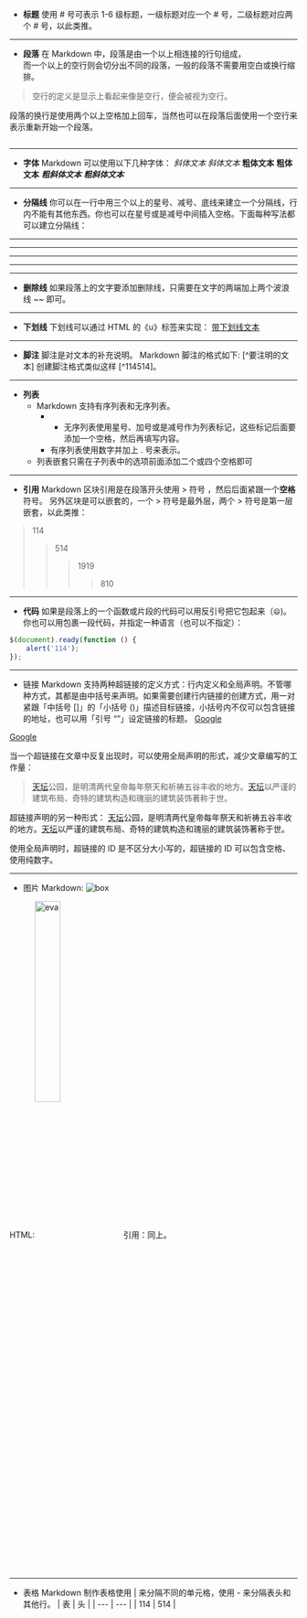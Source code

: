 - __标题__
使用 # 号可表示 1-6 级标题，一级标题对应一个 # 号，二级标题对应两个 # 号，以此类推。
***
- __段落__
在 Markdown 中，段落是由一个以上相连接的行句组成，<br>而一个以上的空行则会切分出不同的段落，一般的段落不需要用空白或换行缩排。         
>空行的定义是显示上看起来像是空行，便会被视为空行。              
     
段落的换行是使用两个以上空格加上回车，当然也可以在段落后面使用一个空行来表示重新开始一个段落。   
```
```
***

- __字体__
Markdown 可以使用以下几种字体：
*斜体文本*
_斜体文本_
**粗体文本**
__粗体文本__
***粗斜体文本***
___粗斜体文本___
***
- __分隔线__
你可以在一行中用三个以上的星号、减号、底线来建立一个分隔线，行内不能有其他东西。你也可以在星号或是减号中间插入空格。下面每种写法都可以建立分隔线：

***

* * *

*****

- - -

----------
- **删除线**
如果段落上的文字要添加删除线，只需要在文字的两端加上两个波浪线 ~~ 即可。
----
- **下划线**
下划线可以通过 HTML 的《u》标签来实现：
<u>带下划线文本</u>        
******
- **脚注**
脚注是对文本的补充说明。
Markdown 脚注的格式如下:
[^要注明的文本]
创建脚注格式类似这样 [^114514]。
[^1919810]: 你是一个一个一个
----
- __列表__
  - Markdown 支持有序列表和无序列表。
    -  - 无序列表使用星号、加号或是减号作为列表标记，这些标记后面要添加一个空格，然后再填写内容。
    - 有序列表使用数字并加上 . 号来表示。
  - 列表嵌套只需在子列表中的选项前面添加二个或四个空格即可
---
- __引用__
Markdown 区块引用是在段落开头使用 > 符号 ，然后后面紧跟一个**空格**符号。
另外区块是可以嵌套的，一个 > 符号是最外层，两个 > 符号是第一层嵌套，以此类推：
>114
>>514
>>>1919
>>>>810
---------
- **代码**
如果是段落上的一个函数或片段的代码可以用反引号把它包起来（`😄`)。
你也可以用包裹一段代码，并指定一种语言（也可以不指定）：
```javascript
$(document).ready(function () {
    alert('114');
});
```
-----
- 链接
Markdown 支持两种超链接的定义方式：行内定义和全局声明。不管哪种方式，其都是由中括号来声明。如果需要创建行内链接的创建方式，用一对紧跟「中括号 []」的「小括号 ()」描述目标链接，小括号内不仅可以包含链接的地址，也可以用「引号  “”」设定链接的标题。
[Google](https://www.google.com/ "谷歌")
<p><a href=http://www.google.com>Google</a></p>
当一个超链接在文章中反复出现时，可以使用全局声明的形式，减少文章编写的工作量：

>[天坛][tt]公园，是明清两代皇帝每年祭天和祈祷五谷丰收的地方。[天坛][tt]以严谨的建筑布局、奇特的建筑构造和瑰丽的建筑装饰著称于世。

超链接声明的另一种形式：
[天坛][]公园，是明清两代皇帝每年祭天和祈祷五谷丰收的地方。[天坛][]以严谨的建筑布局、奇特的建筑构造和瑰丽的建筑装饰著称于世。 

使用全局声明时，超链接的 ID 是不区分大小写的，超链接的 ID 可以包含空格、使用纯数字。

[天坛]: http://www.tiantanpark.com
[tt]: http://www.tiantanpark.com


******
- 图片
Markdown: ![box](https://img-blog.csdnimg.cn/20200903084333309.png)



HTML:<a href="https://www.baidu.com"><img src="https://gimg2.baidu.com/image_search/src=http%3A%2F%2Fc-ssl.duitang.com%2Fuploads%2Fblog%2F202102%2F28%2F20210228161850_1ea74.thumb.1000_0.jpeg&refer=http%3A%2F%2Fc-ssl.duitang.com&app=2002&size=f9999,10000&q=a80&n=0&g=0n&fmt=auto?sec=1664008388&t=adbc3117cafb43e6d19596c53df06a1d"  width="30%" alt="eva" align=center></a>
引用：同上。
***
- 表格
Markdown 制作表格使用 | 来分隔不同的单元格，使用 - 来分隔表头和其他行。
| 表  | 头  |
| --- | --- |
| 114 | 514 |